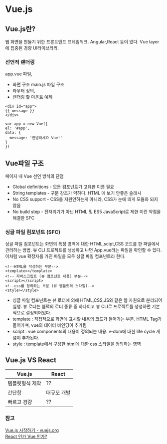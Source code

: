 # Vue.js
  ## Vue.js란?
  웹 화면을 만들기 위한 프론트엔드 프레임워크. Angular,React 등이 있다. Vue layer에 집중된 경량 UI라이브러리. 
  
  ### 
  
  ### 선언적 렌더링
  app.vue 파일, 
  - 화면 구조
  main.js 파일 구조
  - 라우터 정의,
  - 렌더링 할 마운트
  예제
  ```
  <div id="app">
  {{ message }}
</div>
  ```
  
  ```
  var app = new Vue({
  el: '#app',
  data: {
    message: '안녕하세요 Vue!'
  }
})
```
  ## Vue파일 구조
  페이지 내 Vue 선언 방식의 단점
  - Global definitions - 모든 컴포넌트가 고유한 이름 필요
  - String templates - 구문 강조가 약하다. HTML 에 보기 안좋은 슬래시
  - No CSS support - CSS를 지원안하는게 아니라, CSS가 눈에 띄게 모듈화 되지 않음
  - No build step - 전처리기가 아닌 HTML 및 ES5 JavaScript로 제한
  이런 약점을 해결한 SFC
  ### 싱글 파일 컴포넌트 (SFC)
  싱글 파일 컴포넌트는 화면의 특정 영역에 대한 HTML,scipt,CSS 코드를 한 파일에서 관리하는 방법.
  뷰 CLI 프로젝트를 생성하고 나면 App.vue라는 파일을 확인할 수 있다. 이처럼 vue 확장자를 가진
  파일을 모두 싱글 파일 컴포넌트라 한다.
  ```
  <!--HTML을 작성하는 부분-->
  <template></template>
  <!-- 자바스크립트 (뷰 컴포넌트 내용) 부분-->
  <script></script>
  <!--css를 정의하는 부분 (뷰 템플릿의 스타일)-->
  <style></style>
  ```
  - 싱글 파일 컴포넌트는 뷰 로더에 의해 HTML,CSS,JS와 같은 웹 자원으로 분리되어 실행. 뷰 로더는 웹팩의 로더 종류 중 하나이고 뷰 CLI로 프로젝트를 생성하면 기본적으로 설정되어있다.
  - template : 직접적으로 화면에 표시할 내용의 코드가 들어가는 부분. HTML Tag가 들어가며, vue의 데이터 바인딩이 추가됨
  - script : vue components의 내용이 정의되는 내용. v-dom에 대한 life cycle 개념이 추가된다. 
  - style : template에서 구성한 html에 대한 css 스타일을 정의하는 영역
  
  ## Vue.js VS React
  |Vue.js|React|
  |-----|-----|
  |템플릿형식 제작|??|
  |간단함|대규모 개발|
  |빠르고 경량|??|
  

  
  

  
  
  
  
  
  
  
  ### 참고
  [Vue.js 시작하기 - vuejs.org](https://kr.vuejs.org/v2/guide/index.html)<br>
  [React 인가 Vue 인가?](https://joshua1988.github.io/web_dev/vue-or-react/)<br>
